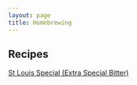 ```yaml
---
layout: page
title: Homebrewing
---
```


## Recipes
[St Louis Special (Extra Special Bitter)](/pages/brewing_ESB.md)

